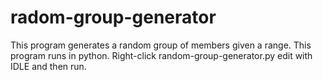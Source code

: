 # radom-group-generator
This program generates a random group of members given a range.
This program runs in python.
Right-click random-group-generator.py edit with IDLE and then run.
